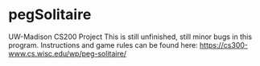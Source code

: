 # pegSolitaire
UW-Madison CS200 Project
This is still unfinished, still minor bugs in this program.
Instructions and game rules can be found here:
https://cs300-www.cs.wisc.edu/wp/peg-solitaire/

